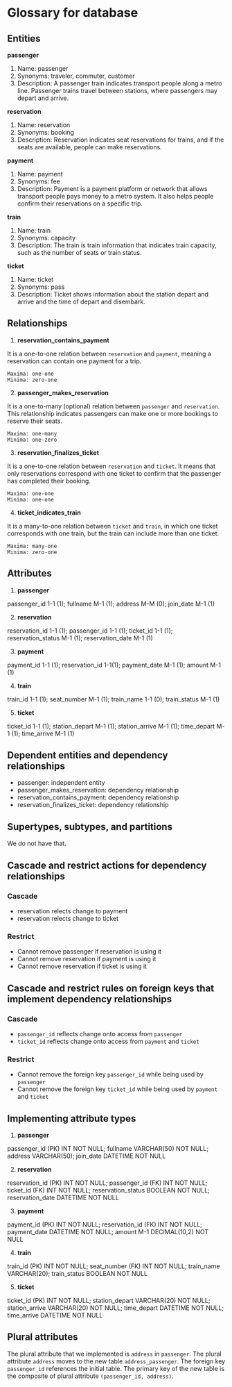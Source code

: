 # Glossary for database

## Entities

**passenger**

1. Name: passenger
2. Synonyms: traveler, commuter, customer
3. Description: A passenger train indicates transport people along a metro line. Passenger trains travel between stations, where passengers may depart and arrive.

**reservation**

1. Name: reservation
2. Synonyms: booking 
3. Description: Reservation indicates seat reservations for trains, and if the seats are available, people can make reservations.  

**payment**

1. Name: payment
2. Synonyms: fee
3. Description: Payment is a payment platform or network that allows transport people pays money to a metro system. It also helps people confirm their reservations on a specific trip. 

**train**

1. Name: train
2. Synonyms: capacity
3. Description: The train is train information that indicates train capacity, such as the number of seats or train status.

**ticket**

1. Name: ticket
2. Synonyms: pass 
3. Description: Ticket shows information about the station depart and arrive and the time of depart and disembark.

## Relationships

1. **reservation_contains_payment** 

It is a one-to-one relation between `reservation` and `payment`, meaning a reservation can contain one payment for a trip. 
```
Maxima: one-one
Minima: zero-one
```

2. **passenger_makes_reservation**

It is a one-to-many (optional) relation between `passenger` and `reservation`. This relationship indicates passengers can make one or more bookings to reserve their seats.
```
Maxima: one-many
Minima: one-zero
```

3. **reservation_finalizes_ticket**

It is a one-to-one relation between `reservation` and `ticket`. It means that only reservations correspond with one ticket to confirm that the passenger has completed their booking.
```
Maxima: one-one
Minima: one-one
```

4. **ticket_indicates_train**

It is a many-to-one relation between `ticket` and `train`, in which one ticket corresponds with one train, but the train can include more than one ticket. 
```
Maxima: many-one
Minima: zero-one
```

## Attributes

1. **passenger** 

passenger_id 1-1 (1);
fullname M-1 (1);
address M-M (0);
join_date M-1 (1)

2. **reservation** 

reservation_id 1-1 (1);
passenger_id 1-1 (1);
ticket_id 1-1 (1);
reservation_status M-1 (1);
reservation_date M-1 (1)

3. **payment** 

payment_id 1-1 (1); 
reservation_id 1-1(1); 
payment_date M-1 (1); 
amount M-1 (1)

4. **train** 

train_id 1-1 (1); 
seat_number M-1 (1); 
train_name 1-1 (0); 
train_status M-1 (1)

5. **ticket** 

ticket_id 1-1 (1);
station_depart M-1 (1); 
station_arrive M-1 (1); 
time_depart M-1 (1); 
time_arrive M-1 (1)

## Dependent entities and dependency relationships

- passenger: independent entity
- passenger_makes_reservation:  dependency relationship
- reservation_contains_payment: dependency relationship
- reservation_finalizes_ticket:  dependency relationship

## Supertypes, subtypes, and partitions

We do not have that.  

## Cascade and restrict actions for dependency relationships

### Cascade
- reservation relects change to payment 
- reservation relects change to ticket 
### Restrict 
- Cannot remove passenger if reservation is using it
- Cannot remove reservation if payment is using it
- Cannot remove reservation if ticket is using it

## Cascade and restrict rules on foreign keys that implement dependency relationships

### Cascade
- `passenger_id` reflects change onto access from `passenger`
- `ticket_id` reflects change onto access from `payment` and `ticket`
### Restrict 
- Cannot remove the foreign key `passenger_id` while being used by `passenger`
- Cannot remove the foreign key `ticket_id` while being used by `payment` and `ticket`

## Implementing attribute types


1. **passenger** 

passenger_id (PK) INT NOT NULL;
fullname VARCHAR(50) NOT NULL;
address VARCHAR(50);
join_date DATETIME NOT NULL

2. **reservation** 

reservation_id (PK) INT NOT NULL;
passenger_id (FK) INT NOT NULL;
ticket_id (FK) INT NOT NULL;
reservation_status BOOLEAN NOT NULL;
reservation_date DATETIME NOT NULL

3. **payment** 

payment_id (PK) INT NOT NULL; 
reservation_id (FK) INT NOT NULL; 
payment_date DATETIME NOT NULL; 
amount M-1 DECIMAL(10,2) NOT NULL

4. **train** 

train_id (PK) INT NOT NULL; 
seat_number (FK) INT NOT NULL; 
train_name VARCHAR(20); 
train_status BOOLEAN NOT NULL

5. **ticket** 

ticket_id (PK) INT NOT NULL;
station_depart VARCHAR(20) NOT NULL; 
station_arrive VARCHAR(20) NOT NULL; 
time_depart DATETIME NOT NULL; 
time_arrive DATETIME NOT NULL

## Plural attributes

The plural attribute that we implemented is `address` in `passenger`. 
The plural attribute `address` moves to the new table `address_passenger`. 
The foreign key `passenger_id` references the initial table.
The primary key of the new table is the composite of plural attribute `(passenger_id, address)`.


